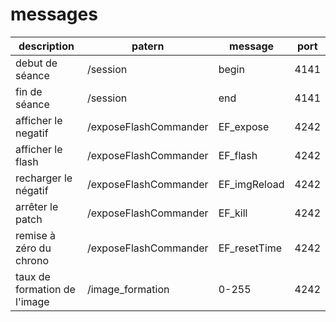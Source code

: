 messages
=======

description                               |  patern               | message       | port |
----------------------------------------- | --------------------- | ------------- | ---- |
debut de séance                           | /session              | begin         | 4141 | 
fin de séance                             | /session              | end           | 4141 |
afficher le negatif                       | /exposeFlashCommander | EF_expose     | 4242 |
afficher le flash                         | /exposeFlashCommander | EF_flash      | 4242 |
recharger le négatif                      | /exposeFlashCommander | EF_imgReload  | 4242 |   
arrêter le patch                          | /exposeFlashCommander | EF_kill       | 4242 |
remise à zéro du chrono                   | /exposeFlashCommander | EF_resetTime  | 4242 |
taux de formation de l'image              | /image_formation      | 0-255         | 4242 |

